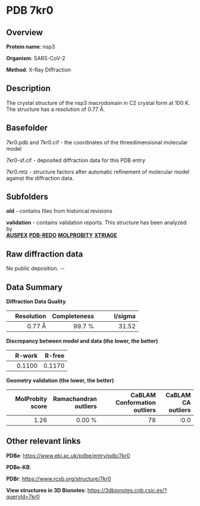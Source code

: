 # PDB 7kr0

## Overview

**Protein name**: nsp3

**Organism**: SARS-CoV-2

**Method**: X-Ray Diffraction

## Description

The crystal structure of the nsp3 macrodomain in C2 crystal form at 100 K. The structure has a resolution of 0.77 Å.

## Basefolder

7kr0.pdb and 7kr0.cif - the coordinates of the threedimensional molecular model

7kr0-sf.cif - deposited diffraction data for this PDB entry

7kr0.mtz - structure factors after automatic refinement of molecular model against the diffraction data.

## Subfolders



**old** - contains files from historical revisions

**validation** - contains validation reports. This structure has been analyzed by <br>[**AUSPEX**](https://github.com/thorn-lab/coronavirus_structural_task_force/tree/master/pdb/nsp3/SARS-CoV-2/7kr0/validation/auspex) [**PDB-REDO**](https://github.com/thorn-lab/coronavirus_structural_task_force/tree/master/pdb/nsp3/SARS-CoV-2/7kr0/validation/pdb-redo) [**MOLPROBITY**](https://github.com/thorn-lab/coronavirus_structural_task_force/tree/master/pdb/nsp3/SARS-CoV-2/7kr0/validation/molprobity) [**XTRIAGE**](https://github.com/thorn-lab/coronavirus_structural_task_force/blob/master/pdb/nsp3/SARS-CoV-2/7kr0/validation/Xtriage_output.log)   



## Raw diffraction data

No public deposition. --<br> 

## Data Summary
**Diffraction Data Quality**

|   | Resolution | Completeness| I/sigma |
|---|-------------:|----------------:|--------------:|
|   |0.77 Å|99.7  %|<img width=50/>31.52|

**Discrepancy between model and data (the lower, the better)**

|   | **R-work**| **R-free**   
|---|-------------:|----------------:|           
||  0.1100|  0.1170|

**Geometry validation (the lower, the better)**

|   |**MolProbity<br>score**| **Ramachandran<br>outliers** | **CaBLAM<br>Conformation outliers** | **CaBLAM<br>CA outliers** |
|---|-------------:|----------------:|----------------:|----------------:|
||  1.26|  0.00 %| 78|:0.0|

 

 



## Other relevant links 
**PDBe**:  https://www.ebi.ac.uk/pdbe/entry/pdb/7kr0

**PDBe-KB**:  
 
**PDBr**: https://www.rcsb.org/structure/7kr0 

**View structures in 3D Bionotes**: https://3dbionotes.cnb.csic.es/?queryId=7kr0

